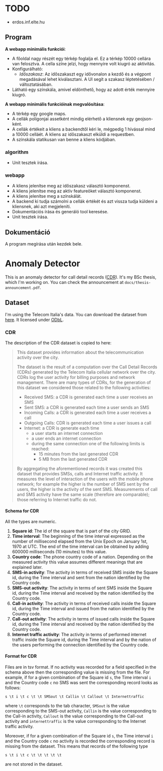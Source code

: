 # TODO

- erdos.inf.elte.hu

## Program

**A webapp minimális funkciói**:
- A főoldal nagy részét egy térkép foglalja el. Ez a térkép 10000 cellára van felosztva. A cella színe jelzi, hogy mennyire volt kiugró az aktivitás.
- Konfigurálható:
	- *Időszakasz*: Az időszakaszt egy idővonalon a kezdő és a végpont megadásával lehet kiválasztani. A UI segít a szakasz léptetésében / változtatásában.
- Látható egy színskála, amivel eldönthető, hogy az adott érték mennyire kiugró.

**A webapp minimális funkcióinak megvalósítása**:
- A térkép egy google maps.
- A cellák poligonjai assetként mindig elérhető a kliensnek egy geojson-ként.
- A cellák értékeit a kliens a backendtől kéri le, mégpedig 1 hívással mind a 10000 celláét. A kliens az időszakaszt elküldi a requestben.
- A színskála statikusan van benne a kliens kódjában.

### algorithm

- Unit tesztek írása.

### webapp

- A kliens jelenítse meg az időszakasz választó komponenst.
- A kliens jelenítse meg az aktív featureöket választó komponenst.
- A kliens jelenítse meg a színskálát.
- A backend ki tudja számolni a cellák értékét és azt vissza tudja küldeni a kliensnek, aki azt megjeleníti.
- Dokumentációs írása és generáló tool keresése.
- Unit tesztek írása.

## Dokumentáció

A program megírása után kezdek bele.

# Anomaly Detector

This is an anomaly detector for call detail records ([CDR](https://en.wikipedia.org/wiki/Call_detail_record)). It's my BSc thesis, which I'm working on. You can check the announcement at `docs/thesis-announcement.pdf`.

## Dataset

I'm using the Telecom Italia's data. You can download the dataset from [here](https://dandelion.eu/datamine/open-big-data/). It licensed under [ODbL](https://opendatacommons.org/licenses/odbl/).

### CDR

The description of the CDR dataset is copied to here:

> This dataset provides information about the telecommunication activity over the city.
>
> The dataset is the result of a computation over the Call Detail Records (CDRs) generated by the Telecom Italia cellular network over the city. CDRs log the user activity for billing purposes and network management. There are many types of CDRs, for the generation of this dataset we considered those related to the following activities:
>- Received SMS: a CDR is generated each time a user receives an SMS
>- Sent SMS: a CDR is generated each time a user sends an SMS
>- Incoming Calls: a CDR is generated each time a user receives a call
>- Outgoing Calls: CDR is generated each time a user issues a call
>- Internet: a CDR is generate each time
>	- a user starts an internet connection
>	- a user ends an internet connection
>	- during the same connection one of the following limits is reached:​
>		- 15 minutes from the last generated CDR
>		- 5 MB from the last generated CDR
>
> By aggregating the aforementioned records it was created this dataset that provides SMSs, calls and Internet traffic activity. It measures the level of interaction of the users with the mobile phone network; for example the higher is the number of SMS sent by the users, the higher is the activity of the sent SMS. Measurements of call and SMS activity have the same scale (therefore are comparable); those referring to Internet traffic do not.

#### Schema for CDR

All the types are numeric.

1. **Square id**: The id of the square that is part of the city GRID.
2. **Time interval**: The beginning of the time interval expressed as the number of millisecond elapsed from the Unix Epoch on January 1st, 1970 at UTC. The end of the time interval can be obtained by adding 600000 milliseconds (10 minutes) to this value.
3. **Country code**: The phone country code of a nation. Depending on the measured activity this value assumes different meanings that are explained later.
4. **SMS-in activity**: The activity in terms of received SMS inside the Square id, during the Time interval and sent from the nation identified by the Country code.
5. **SMS-out activity**: The activity in terms of sent SMS inside the Square id, during the Time interval and received by the nation identified by the Country code.
6. **Call-in activity**: The activity in terms of received calls inside the Square id, during the Time interval and issued from the nation identified by the Country code.
7. **Call-out activity**: The activity in terms of issued calls inside the Square id, during the Time interval and received by the nation identified by the Country code.
8. **Internet traffic activity**: The activity in terms of performed internet traffic inside the Square id, during the Time interval and by the nation of the users performing the connection identified by the Country code.

#### Format for CDR

Files are in tsv format. If no activity was recorded for a field specified in the schema above then the corresponding value is missing from the file. For example, if for a given combination of the Square id `s`, the Time interval `i` and the Country code `c` no SMS was sent the corresponding record looks as follows:

`s \t i \t c \t \t SMSout \t Callin \t Callout \t Internettraffic`

where `\t` corresponds to the tab character, `SMSout` is the value corresponding to the SMS-out activity, `Callin` is the value corresponding to the Call-in activity, `Callout` is the value corresponding to the Call-out activity and `internettraffic` is the value corresponding to the  Internet traffic activity.

Moreover, if for a given combination of the Square id `s`, the Time interval `i` and the Country code `c` no activity is recorded the corresponding record is missing from the dataset. This means that records of the following type

`s \t i \t c \t \t \t \t \t`

are not stored in the dataset.
